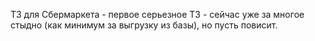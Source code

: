 ТЗ для Сбермаркета - первое серьезное ТЗ - сейчас уже за многое стыдно (как минимум за выгрузку из базы), но пусть повисит.
